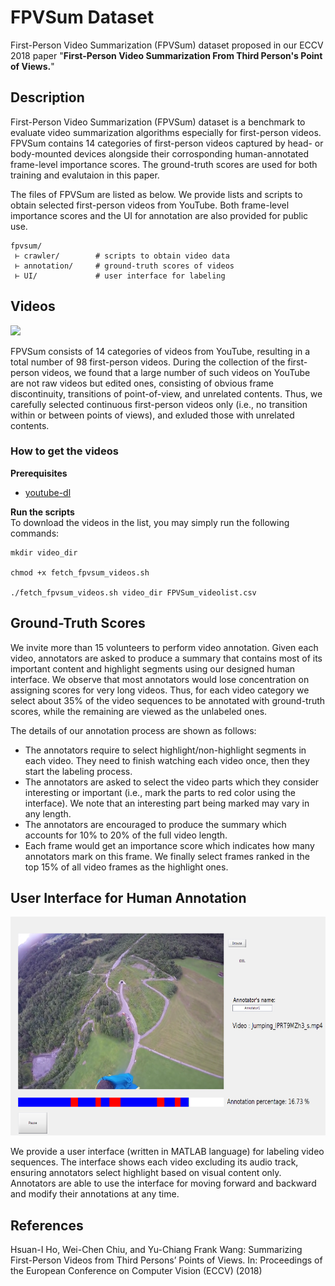 FPVSum  Dataset
=======
First-Person Video Summarization (FPVSum) dataset proposed in our ECCV 2018 paper "**First-Person Video Summarization From Third Person's Point of Views.**"

## Description

First-Person Video Summarization (FPVSum) dataset is a benchmark to evaluate video summarization algorithms especially for first-person videos. FPVSum contains 14 categories of first-person videos captured by head- or body-mounted devices alongside their corrosponding human-annotated frame-level importance scores. The ground-truth scores are used for both training and evalutaion in this paper.

The files of FPVSum are listed as below. We provide lists and scripts to obtain selected first-person videos from YouTube. Both frame-level importance scores and the UI for annotation are also provided for public use.

```
fpvsum/
 ⊢ crawler/        # scripts to obtain video data
 ⊢ annotation/     # ground-truth scores of videos
 ⊢ UI/             # user interface for labeling
```


## Videos

<img src="https://github.com/azuxmioy/fpvsum/blob/master/images/thumbnail.png" height="350">

FPVSum consists of 14 categories of videos from YouTube, resulting in a total number of 98 first-person videos. During the collection of the first-person videos, we found that a large number of such videos on YouTube are not raw videos but edited ones, consisting of obvious frame discontinuity, transitions of point-of-view, and unrelated contents. Thus, we carefully selected continuous first-person videos only (i.e., no transition within or between points of views), and exluded those with unrelated contents.

### How to get the videos

**Prerequisites**  
* [youtube-dl](https://github.com/rg3/youtube-dl/)

**Run the scripts**  
To download the videos in the list, you may simply run the following commands:
```
mkdir video_dir

chmod +x fetch_fpvsum_videos.sh

./fetch_fpvsum_videos.sh video_dir FPVSum_videolist.csv
```


## Ground-Truth Scores

We invite more than 15 volunteers to perform video annotation. Given each video, annotators are asked to produce a summary that contains most of its important content and highlight segments using our designed human interface. We observe that most annotators would lose concentration on assigning scores for very long videos. Thus, for each video category we select about 35% of the video sequences to be annotated with ground-truth scores, while the remaining are viewed as the unlabeled ones.  

The details of our annotation process are shown as follows:

* The annotators require to select highlight/non-highlight segments in each video. They need to finish watching each video once, then they start the labeling process.
* The annotators are asked to select the video parts which they consider interesting or important (i.e., mark the parts to red color using the interface). We note that an interesting part being marked may vary in any length.
* The annotators are encouraged to produce the summary which accounts for 10% to 20% of the full video length.
* Each frame would get an importance score which indicates how many annotators mark on this frame. We finally select frames ranked in the top 15% of all video frames as the highlight ones.

## User Interface for Human Annotation

<img src="https://github.com/azuxmioy/fpvsum/blob/master/images/UI.png" height="350">

We provide a user interface (written in MATLAB language) for labeling video sequences. The interface shows each video excluding its audio track, ensuring annotators select highlight based on visual content only. Annotators are able to use the interface for moving forward and backward and modify their annotations at any time.

## References

Hsuan-I Ho, Wei-Chen Chiu, and Yu-Chiang Frank Wang: Summarizing First-Person Videos from Third Persons’ Points of Views. In: Proceedings of the European Conference on Computer Vision (ECCV) (2018)
